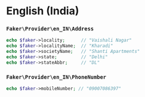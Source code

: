 # English (India)

### `Faker\Provider\en_IN\Address`

```php
echo $faker->locality;      // "Vaishali Nagar"
echo $faker->localityName;  // "Kharadi"
echo $faker->societyName;   // "Shanti Apartments"
echo $faker->state;         // "Delhi"
echo $faker->stateAbbr;     // "DL"
```

### `Faker\Provider\en_IN\PhoneNumber`

```php
echo $faker->mobileNumber; // "09007086397"
```
